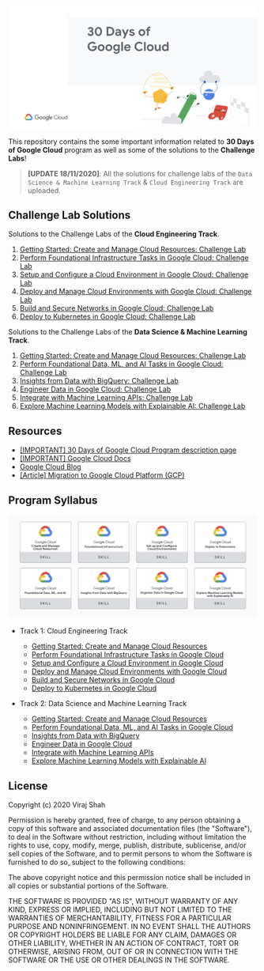 ![Banner](https://github.com/virajtshah/30-Days-of-Google-Cloud/blob/main/assets/banner.png)

This repository contains the some important information related to **30 Days of Google Cloud** program as well as some of the solutions to the **Challenge Labs**!

> **[UPDATE 18/11/2020]**: All the solutions for challenge labs of the `Data Science & Machine Learning Track` & `Cloud Engineering Track` are uploaded.

## Challenge Lab Solutions

Solutions to the Challenge Labs of the **Cloud Engineering Track**.

1. [Getting Started: Create and Manage Cloud Resources: Challenge Lab](https://github.com/virajtshah/30-Days-of-Google-Cloud/blob/main/Getting%20Started_%20Create%20and%20Manage%20Cloud%20Resources_%20Challenge%20Lab.md)
2. [Perform Foundational Infrastructure Tasks in Google Cloud: Challenge Lab](https://github.com/virajtshah/30-Days-of-Google-Cloud/blob/main/Perform%20Foundational%20Infrastructure%20Tasks%20in%20Google%20Cloud%20Challenge%20Lab.md)
3. [Setup and Configure a Cloud Environment in Google Cloud: Challenge Lab](https://github.com/virajtshah/30-Days-of-Google-Cloud/blob/main/Set%20up%20and%20Configure%20a%20Cloud%20Environment%20in%20Google%20Cloud_%20Challenge%20Lab.md)
4. [Deploy and Manage Cloud Environments with Google Cloud: Challenge Lab](https://github.com/virajtshah/30-Days-of-Google-Cloud/blob/main/Deploy%20and%20Manage%20Cloud%20Environments%20with%20Google%20Cloud_%20Challenge%20Lab.md)
5. [Build and Secure Networks in Google Cloud: Challenge Lab](https://github.com/virajtshah/30-Days-of-Google-Cloud/blob/main/Build%20and%20Secure%20Networks%20in%20Google%20Cloud_%20Challenge%20Lab.md)
6. [Deploy to Kubernetes in Google Cloud: Challenge Lab](https://github.com/virajtshah/30-Days-of-Google-Cloud/blob/main/Deploy%20to%20Kubernetes%20in%20Google%20Cloud_%20Challenge%20Lab.md)

Solutions to the Challenge Labs of the **Data Science & Machine Learning Track**.

1. [Getting Started: Create and Manage Cloud Resources: Challenge Lab](https://github.com/virajtshah/30-Days-of-Google-Cloud/blob/main/Getting%20Started_%20Create%20and%20Manage%20Cloud%20Resources_%20Challenge%20Lab.md)
2. [Perform Foundational Data, ML, and AI Tasks in Google Cloud: Challenge Lab](https://github.com/virajtshah/30-Days-of-Google-Cloud/blob/main/Perform%20Foundational%20Data%2C%20ML%2C%20and%20AI%20Tasks%20in%20Google%20Cloud_%20Challenge%20Lab.md)
3. [Insights from Data with BigQuery: Challenge Lab](https://github.com/virajtshah/30-Days-of-Google-Cloud/blob/main/Insights%20from%20Data%20with%20BigQuery_%20Challenge%20Lab.md)
4. [Engineer Data in Google Cloud: Challenge Lab](https://github.com/virajtshah/30-Days-of-Google-Cloud/blob/main/Engineer%20Data%20in%20Google%20Cloud_%20Challenge%20Lab.md)
5. [Integrate with Machine Learning APIs: Challenge Lab](https://github.com/virajtshah/30-Days-of-Google-Cloud/blob/main/Integrate%20with%20Machine%20Learning%20APIs_%20Challenge%20Lab.md)
6. [Explore Machine Learning Models with Explainable AI: Challenge Lab](https://github.com/virajtshah/30-Days-of-Google-Cloud/blob/main/Explore%20Machine%20Learning%20Models%20with%20Explainable%20AI_%20Challenge%20Lab.md)

## Resources

* [[IMPORTANT] 30 Days of Google Cloud Program description page](https://events.withgoogle.com/30daysofgooglecloud/)
* [[IMPORTANT] Google Cloud Docs](https://cloud.google.com/docs)
* [Google Cloud Blog](https://cloud.google.com/blog/)
* [[Article] Migration to Google Cloud Platform (GCP)](https://blog.hike.in/migration-to-google-cloud-platform-gcp-17c397e564b8)

## Program Syllabus

![](https://github.com/virajtshah/30-Days-of-Google-Cloud/blob/main/assets/badges.png)

* Track 1: Cloud Engineering Track

  * [Getting Started: Create and Manage Cloud Resources](https://google.qwiklabs.com/quests/120) 
  * [Perform Foundational Infrastructure Tasks in Google Cloud](https://google.qwiklabs.com/quests/118)
  * [Setup and Configure a Cloud Environment in Google Cloud](https://google.qwiklabs.com/quests/119?utm_source=google&utm_medium=lp&utm_campaign=gcpskills)
  * [Deploy and Manage Cloud Environments with Google Cloud](https://google.qwiklabs.com/quests/121?utm_source=google&utm_medium=lp&utm_campaign=gcpskills)
  * [Build and Secure Networks in Google Cloud](https://google.qwiklabs.com/quests/128?utm_source=google&utm_medium=lp&utm_campaign=gcpskills)
  * [Deploy to Kubernetes in Google Cloud](https://google.qwiklabs.com/quests/116?utm_source=google&utm_medium=lp&utm_campaign=gcpskills)

* Track 2: Data Science and Machine Learning Track
  * [Getting Started: Create and Manage Cloud Resources](https://google.qwiklabs.com/quests/120) 
  * [Perform Foundational Data, ML, and AI Tasks in Google Cloud](https://google.qwiklabs.com/quests/117?utm_source=google&utm_medium=lp&utm_campaign=gcpskills)
  * [Insights from Data with BigQuery](https://google.qwiklabs.com/quests/123)
  * [Engineer Data in Google Cloud](https://google.qwiklabs.com/quests/132)
  * [Integrate with Machine Learning APIs](https://google.qwiklabs.com/quests/136?utm_source=google&utm_medium=lp&utm_campaign=gcpskills)
  * [Explore Machine Learning Models with Explainable AI](https://google.qwiklabs.com/quests/126?utm_source=google&utm_medium=lp&utm_campaign=gcpskills)

## License

Copyright (c) 2020 Viraj Shah

Permission is hereby granted, free of charge, to any person obtaining a copy
of this software and associated documentation files (the "Software"), to deal
in the Software without restriction, including without limitation the rights
to use, copy, modify, merge, publish, distribute, sublicense, and/or sell
copies of the Software, and to permit persons to whom the Software is
furnished to do so, subject to the following conditions:

The above copyright notice and this permission notice shall be included in all
copies or substantial portions of the Software.

THE SOFTWARE IS PROVIDED "AS IS", WITHOUT WARRANTY OF ANY KIND, EXPRESS OR
IMPLIED, INCLUDING BUT NOT LIMITED TO THE WARRANTIES OF MERCHANTABILITY,
FITNESS FOR A PARTICULAR PURPOSE AND NONINFRINGEMENT. IN NO EVENT SHALL THE
AUTHORS OR COPYRIGHT HOLDERS BE LIABLE FOR ANY CLAIM, DAMAGES OR OTHER
LIABILITY, WHETHER IN AN ACTION OF CONTRACT, TORT OR OTHERWISE, ARISING FROM,
OUT OF OR IN CONNECTION WITH THE SOFTWARE OR THE USE OR OTHER DEALINGS IN THE
SOFTWARE.
